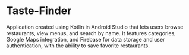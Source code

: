 # Taste-Finder
Application created using Kotlin in Android Studio that lets users browse restaurants, view menus, and search by name. It features categories, Google Maps integration, and Firebase for data storage and user authentication, with the ability to save favorite restaurants.
